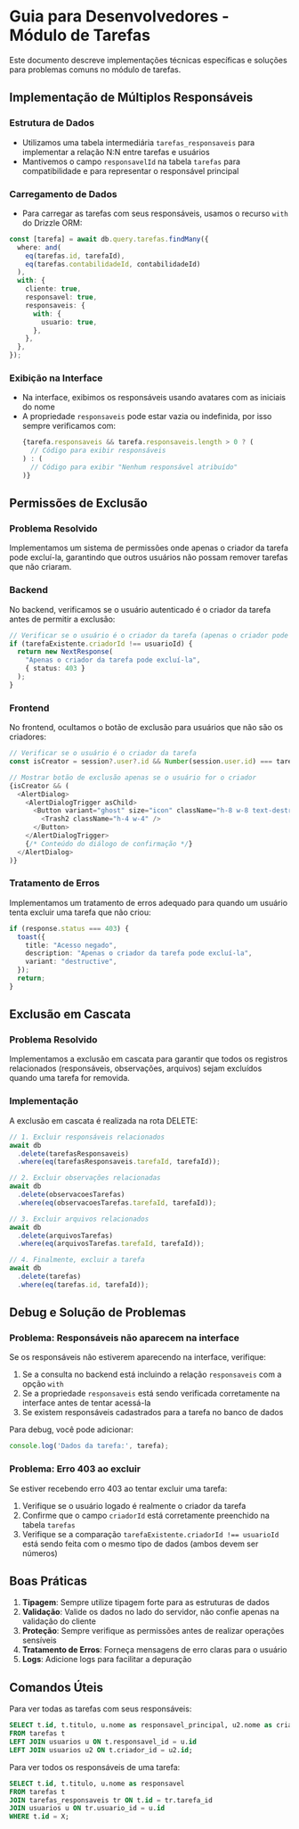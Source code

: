 # Guia para Desenvolvedores - Módulo de Tarefas

Este documento descreve implementações técnicas específicas e soluções para problemas comuns no módulo de tarefas.

## Implementação de Múltiplos Responsáveis

### Estrutura de Dados
- Utilizamos uma tabela intermediária `tarefas_responsaveis` para implementar a relação N:N entre tarefas e usuários
- Mantivemos o campo `responsavelId` na tabela `tarefas` para compatibilidade e para representar o responsável principal

### Carregamento de Dados
- Para carregar as tarefas com seus responsáveis, usamos o recurso `with` do Drizzle ORM:

```typescript
const [tarefa] = await db.query.tarefas.findMany({
  where: and(
    eq(tarefas.id, tarefaId),
    eq(tarefas.contabilidadeId, contabilidadeId)
  ),
  with: {
    cliente: true,
    responsavel: true,
    responsaveis: {
      with: {
        usuario: true,
      },
    },
  },
});
```

### Exibição na Interface
- Na interface, exibimos os responsáveis usando avatares com as iniciais do nome
- A propriedade `responsaveis` pode estar vazia ou indefinida, por isso sempre verificamos com:
  ```typescript
  {tarefa.responsaveis && tarefa.responsaveis.length > 0 ? (
    // Código para exibir responsáveis
  ) : (
    // Código para exibir "Nenhum responsável atribuído"
  )}
  ```

## Permissões de Exclusão

### Problema Resolvido
Implementamos um sistema de permissões onde apenas o criador da tarefa pode excluí-la, garantindo que outros usuários não possam remover tarefas que não criaram.

### Backend
No backend, verificamos se o usuário autenticado é o criador da tarefa antes de permitir a exclusão:

```typescript
// Verificar se o usuário é o criador da tarefa (apenas o criador pode excluir)
if (tarefaExistente.criadorId !== usuarioId) {
  return new NextResponse(
    "Apenas o criador da tarefa pode excluí-la",
    { status: 403 }
  );
}
```

### Frontend
No frontend, ocultamos o botão de exclusão para usuários que não são os criadores:

```typescript
// Verificar se o usuário é o criador da tarefa
const isCreator = session?.user?.id && Number(session.user.id) === tarefa.criadorId;

// Mostrar botão de exclusão apenas se o usuário for o criador
{isCreator && (
  <AlertDialog>
    <AlertDialogTrigger asChild>
      <Button variant="ghost" size="icon" className="h-8 w-8 text-destructive">
        <Trash2 className="h-4 w-4" />
      </Button>
    </AlertDialogTrigger>
    {/* Conteúdo do diálogo de confirmação */}
  </AlertDialog>
)}
```

### Tratamento de Erros
Implementamos um tratamento de erros adequado para quando um usuário tenta excluir uma tarefa que não criou:

```typescript
if (response.status === 403) {
  toast({
    title: "Acesso negado",
    description: "Apenas o criador da tarefa pode excluí-la",
    variant: "destructive",
  });
  return;
}
```

## Exclusão em Cascata

### Problema Resolvido
Implementamos a exclusão em cascata para garantir que todos os registros relacionados (responsáveis, observações, arquivos) sejam excluídos quando uma tarefa for removida.

### Implementação
A exclusão em cascata é realizada na rota DELETE:

```typescript
// 1. Excluir responsáveis relacionados
await db
  .delete(tarefasResponsaveis)
  .where(eq(tarefasResponsaveis.tarefaId, tarefaId));

// 2. Excluir observações relacionadas
await db
  .delete(observacoesTarefas)
  .where(eq(observacoesTarefas.tarefaId, tarefaId));

// 3. Excluir arquivos relacionados
await db
  .delete(arquivosTarefas)
  .where(eq(arquivosTarefas.tarefaId, tarefaId));

// 4. Finalmente, excluir a tarefa
await db
  .delete(tarefas)
  .where(eq(tarefas.id, tarefaId));
```

## Debug e Solução de Problemas

### Problema: Responsáveis não aparecem na interface
Se os responsáveis não estiverem aparecendo na interface, verifique:

1. Se a consulta no backend está incluindo a relação `responsaveis` com a opção `with`
2. Se a propriedade `responsaveis` está sendo verificada corretamente na interface antes de tentar acessá-la
3. Se existem responsáveis cadastrados para a tarefa no banco de dados

Para debug, você pode adicionar:
```typescript
console.log('Dados da tarefa:', tarefa);
```

### Problema: Erro 403 ao excluir
Se estiver recebendo erro 403 ao tentar excluir uma tarefa:

1. Verifique se o usuário logado é realmente o criador da tarefa
2. Confirme que o campo `criadorId` está corretamente preenchido na tabela `tarefas`
3. Verifique se a comparação `tarefaExistente.criadorId !== usuarioId` está sendo feita com o mesmo tipo de dados (ambos devem ser números)

## Boas Práticas

1. **Tipagem**: Sempre utilize tipagem forte para as estruturas de dados
2. **Validação**: Valide os dados no lado do servidor, não confie apenas na validação do cliente
3. **Proteção**: Sempre verifique as permissões antes de realizar operações sensíveis
4. **Tratamento de Erros**: Forneça mensagens de erro claras para o usuário
5. **Logs**: Adicione logs para facilitar a depuração

## Comandos Úteis

Para ver todas as tarefas com seus responsáveis:
```sql
SELECT t.id, t.titulo, u.nome as responsavel_principal, u2.nome as criador
FROM tarefas t
LEFT JOIN usuarios u ON t.responsavel_id = u.id
LEFT JOIN usuarios u2 ON t.criador_id = u2.id;
```

Para ver todos os responsáveis de uma tarefa:
```sql
SELECT t.id, t.titulo, u.nome as responsavel
FROM tarefas t
JOIN tarefas_responsaveis tr ON t.id = tr.tarefa_id
JOIN usuarios u ON tr.usuario_id = u.id
WHERE t.id = X;
```
